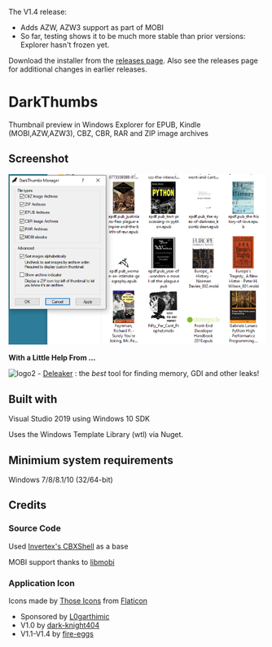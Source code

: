 The V1.4 release:
- Adds AZW, AZW3 support as part of MOBI
- So far, testing shows it to be much more stable than prior versions: Explorer hasn't frozen yet.

Download the installer from the [releases page](https://github.com/fire-eggs/DarkThumbs/releases/tag/V1.4.1).
Also see the releases page for additional changes in earlier releases.



# DarkThumbs
Thumbnail preview in Windows Explorer for EPUB, Kindle (MOBI,AZW,AZW3), CBZ, CBR, RAR and ZIP image archives

## Screenshot

![V1.3](https://github.com/L0garithmic/DarkThumbs/blob/master/Screenshot%20from%202021-08-29%2014-11-11.png)


**With a Little Help From ...**

![logo2](https://github.com/fire-eggs/yagp/blob/master/Files/deleaker_logo.png) - [Deleaker](https://www.deleaker.com) : the _best_ tool for finding memory, GDI and other leaks!

## Built with
Visual Studio 2019 using Windows 10 SDK

Uses the Windows Template Library (wtl) via Nuget.

## Minimium system requirements
Windows 7/8/8.1/10 (32/64-bit)

## Credits

### Source Code
Used [Invertex's CBXShell](https://github.com/Invertex/CBXShell) as a base

MOBI support thanks to [libmobi](https://github.com/bfabiszewski/libmobi)

### Application Icon
Icons made by [Those Icons](https://www.flaticon.com/authors/those-icons) from [Flaticon](https://www.flaticon.com/)

- Sponsored by [L0garthimic](https://github.com/L0garithmic)
- V1.0 by [dark-knight404](https://github.com/dark-knight404)
- V1.1-V1.4 by [fire-eggs](https://github.com/fire-eggs)
